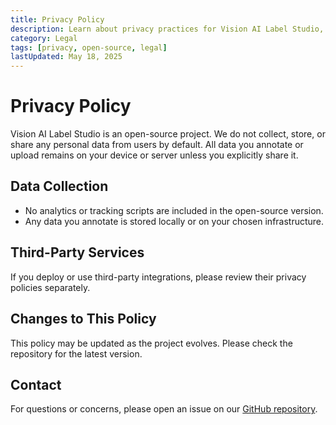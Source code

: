 ```yaml
---
title: Privacy Policy
description: Learn about privacy practices for Vision AI Label Studio, the open-source annotation tool. No data is collected or tracked by default.
category: Legal
tags: [privacy, open-source, legal]
lastUpdated: May 18, 2025
---
```


# Privacy Policy

Vision AI Label Studio is an open-source project. We do not collect, store, or share any personal data from users by default. All data you annotate or upload remains on your device or server unless you explicitly share it.

## Data Collection

- No analytics or tracking scripts are included in the open-source version.
- Any data you annotate is stored locally or on your chosen infrastructure.

## Third-Party Services

If you deploy or use third-party integrations, please review their privacy policies separately.

## Changes to This Policy

This policy may be updated as the project evolves. Please check the repository for the latest version.

## Contact

For questions or concerns, please open an issue on our [GitHub repository](https://github.com/vailabel/vailabel-studio).
